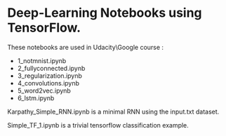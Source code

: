 # Deep-Learning Notebooks using TensorFlow.

These notebooks are used in Udacity\Google course :
* 1_notmnist.ipynb
* 2_fullyconnected.ipynb
* 3_regularization.ipynb
* 4_convolutions.ipynb
* 5_word2vec.ipynb
* 6_lstm.ipynb

Karpathy_Simple_RNN.ipynb is a minimal RNN using the input.txt dataset.

Simple_TF_1.ipynb is a trivial tensorflow classification example.
